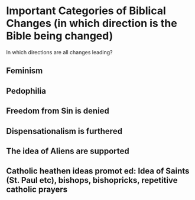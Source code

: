 # Important Categories of Biblical Changes (in which direction is the Bible being changed)

In which directions are all changes leading?

## Feminism
## Pedophilia
## Freedom from Sin is denied
## Dispensationalism is furthered
## The idea of Aliens are supported
## Catholic heathen ideas promot ed: Idea of Saints (St. Paul etc), bishops, bishopricks, repetitive catholic prayers
